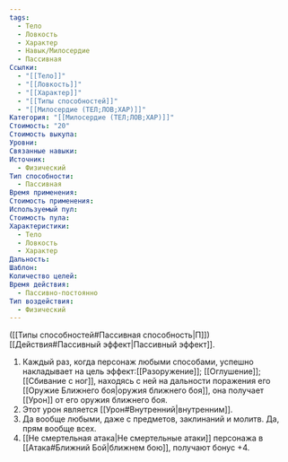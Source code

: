 ```yaml
---
tags:
  - Тело
  - Ловкость
  - Характер
  - Навык/Милосердие
  - Пассивная
Ссылки:
  - "[[Тело]]"
  - "[[Ловкость]]"
  - "[[Характер]]"
  - "[[Типы способностей]]"
  - "[[Милосердие (ТЕЛ;ЛОВ;ХАР)]]"
Категория: "[[Милосердие (ТЕЛ;ЛОВ;ХАР)]]"
Стоимость: "20"
Стоимость выкупа:
Уровни:
Связанные навыки:
Источник:
  - Физический
Тип способности:
  - Пассивная
Время применения:
Стоимость применения:
Используемый пул:
Стоимость пула:
Характеристики:
  - Тело
  - Ловкость
  - Характер
Дальность:
Шаблон:
Количество целей:
Время действия:
  - Пассивно-постоянно
Тип воздействия:
  - Физический
---
```

([[Типы способностей#Пассивная способность|П]]) [[Действия#Пассивный эффект|Пассивный эффект]]. 

1. Каждый раз, когда персонаж любыми способами, успешно накладывает на цель эффект:[[Разоружение]]; [[Оглушение]]; [[Сбивание с ног]], находясь с ней на дальности поражения его [[Оружие Ближнего боя|оружия ближнего боя]], она получает [[Урон]] от его оружия ближнего боя.
2. Этот урон является [[Урон#Внутренний|внутренним]].
3. Да вообще любыми, даже с предметов, заклинаний и молитв. Да, прям вообще всех. 
4. [[Не смертельная атака|Не смертельные атаки]] персонажа в [[Атака#Ближний Бой|ближнем бою]], получают бонус +4. 